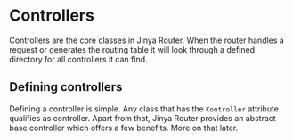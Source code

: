 # Controllers

Controllers are the core classes in Jinya Router. When the router handles a request or generates the routing table it
will look through a defined directory for all controllers it can find.

## Defining controllers

Defining a controller is simple. Any class that has the `Controller` attribute qualifies as controller. Apart from that, 
Jinya Router provides an abstract base controller which offers a few benefits. More on that later.

